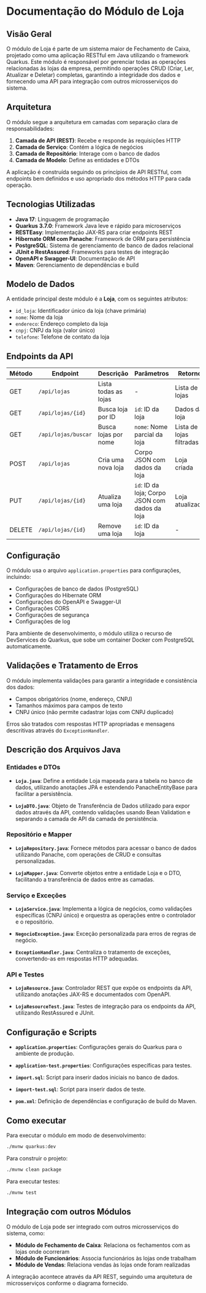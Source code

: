 # Documentação do Módulo de Loja

## Visão Geral

O módulo de Loja é parte de um sistema maior de Fechamento de Caixa, projetado como uma aplicação RESTful em Java utilizando o framework Quarkus. Este módulo é responsável por gerenciar todas as operações relacionadas às lojas da empresa, permitindo operações CRUD (Criar, Ler, Atualizar e Deletar) completas, garantindo a integridade dos dados e fornecendo uma API para integração com outros microsserviços do sistema.

## Arquitetura

O módulo segue a arquitetura em camadas com separação clara de responsabilidades:

1. **Camada de API (REST)**: Recebe e responde às requisições HTTP
2. **Camada de Serviço**: Contém a lógica de negócios  
3. **Camada de Repositório**: Interage com o banco de dados
4. **Camada de Modelo**: Define as entidades e DTOs

A aplicação é construída seguindo os princípios de API RESTful, com endpoints bem definidos e uso apropriado dos métodos HTTP para cada operação.

## Tecnologias Utilizadas

- **Java 17**: Linguagem de programação
- **Quarkus 3.7.0**: Framework Java leve e rápido para microserviços
- **RESTEasy**: Implementação JAX-RS para criar endpoints REST
- **Hibernate ORM com Panache**: Framework de ORM para persistência
- **PostgreSQL**: Sistema de gerenciamento de banco de dados relacional
- **JUnit e RestAssured**: Frameworks para testes de integração
- **OpenAPI e Swagger-UI**: Documentação de API
- **Maven**: Gerenciamento de dependências e build

## Modelo de Dados

A entidade principal deste módulo é a **Loja**, com os seguintes atributos:

- `id_loja`: Identificador único da loja (chave primária)
- `nome`: Nome da loja
- `endereco`: Endereço completo da loja
- `cnpj`: CNPJ da loja (valor único)
- `telefone`: Telefone de contato da loja

## Endpoints da API

| Método | Endpoint | Descrição | Parâmetros | Retorno |
|--------|----------|-----------|------------|---------|
| GET | `/api/lojas` | Lista todas as lojas | - | Lista de lojas |
| GET | `/api/lojas/{id}` | Busca loja por ID | `id`: ID da loja | Dados da loja |
| GET | `/api/lojas/buscar` | Busca lojas por nome | `nome`: Nome parcial da loja | Lista de lojas filtradas |
| POST | `/api/lojas` | Cria uma nova loja | Corpo JSON com dados da loja | Loja criada |
| PUT | `/api/lojas/{id}` | Atualiza uma loja | `id`: ID da loja; Corpo JSON com dados da loja | Loja atualizada |
| DELETE | `/api/lojas/{id}` | Remove uma loja | `id`: ID da loja | - |

## Configuração

O módulo usa o arquivo `application.properties` para configurações, incluindo:

- Configurações de banco de dados (PostgreSQL)
- Configurações do Hibernate ORM
- Configurações do OpenAPI e Swagger-UI
- Configurações CORS
- Configurações de segurança
- Configurações de log

Para ambiente de desenvolvimento, o módulo utiliza o recurso de DevServices do Quarkus, que sobe um container Docker com PostgreSQL automaticamente.

## Validações e Tratamento de Erros

O módulo implementa validações para garantir a integridade e consistência dos dados:

- Campos obrigatórios (nome, endereço, CNPJ)
- Tamanhos máximos para campos de texto
- CNPJ único (não permite cadastrar lojas com CNPJ duplicado)

Erros são tratados com respostas HTTP apropriadas e mensagens descritivas através do `ExceptionHandler`.

## Descrição dos Arquivos Java

### Entidades e DTOs

- **`Loja.java`**: Define a entidade Loja mapeada para a tabela no banco de dados, utilizando anotações JPA e estendendo PanacheEntityBase para facilitar a persistência.

- **`LojaDTO.java`**: Objeto de Transferência de Dados utilizado para expor dados através da API, contendo validações usando Bean Validation e separando a camada de API da camada de persistência.

### Repositório e Mapper

- **`LojaRepository.java`**: Fornece métodos para acessar o banco de dados utilizando Panache, com operações de CRUD e consultas personalizadas.

- **`LojaMapper.java`**: Converte objetos entre a entidade Loja e o DTO, facilitando a transferência de dados entre as camadas.

### Serviço e Exceções

- **`LojaService.java`**: Implementa a lógica de negócios, como validações específicas (CNPJ único) e orquestra as operações entre o controlador e o repositório.

- **`NegocioException.java`**: Exceção personalizada para erros de regras de negócio.

- **`ExceptionHandler.java`**: Centraliza o tratamento de exceções, convertendo-as em respostas HTTP adequadas.

### API e Testes

- **`LojaResource.java`**: Controlador REST que expõe os endpoints da API, utilizando anotações JAX-RS e documentados com OpenAPI.

- **`LojaResourceTest.java`**: Testes de integração para os endpoints da API, utilizando RestAssured e JUnit.

## Configuração e Scripts

- **`application.properties`**: Configurações gerais do Quarkus para o ambiente de produção.

- **`application-test.properties`**: Configurações específicas para testes.

- **`import.sql`**: Script para inserir dados iniciais no banco de dados.

- **`import-test.sql`**: Script para inserir dados de teste.

- **`pom.xml`**: Definição de dependências e configuração de build do Maven.

## Como executar

Para executar o módulo em modo de desenvolvimento:

```bash
./mvnw quarkus:dev
```

Para construir o projeto:

```bash
./mvnw clean package
```

Para executar testes:

```bash
./mvnw test
```

## Integração com outros Módulos

O módulo de Loja pode ser integrado com outros microsserviços do sistema, como:

- **Módulo de Fechamento de Caixa**: Relaciona os fechamentos com as lojas onde ocorreram
- **Módulo de Funcionários**: Associa funcionários às lojas onde trabalham
- **Módulo de Vendas**: Relaciona vendas às lojas onde foram realizadas

A integração acontece através da API REST, seguindo uma arquitetura de microsserviços conforme o diagrama fornecido.